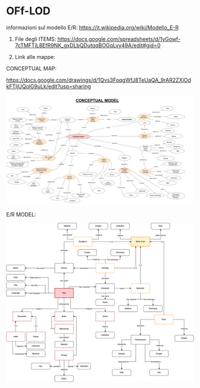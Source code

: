 # OFf-LOD

informazioni sul modello E/R: https://it.wikipedia.org/wiki/Modello_E-R

1. File degli ITEMS: 
https://docs.google.com/spreadsheets/d/1yGowf-7cTMFTiL8EfR9NK_gxDLbQDutqqBOGqLvy49A/edit#gid=0 

2. Link alle mappe: 

CONCEPTUAL MAP:

https://docs.google.com/drawings/d/1Qvs3FoqgWfJ8TeUaQA_9rAR2ZXiOdkFTljUQolG9uLk/edit?usp=sharing

![Conceptual map](https://github.com/Bianca-LM/off-lod/blob/590c2e50415dfe41bc749dc4b477411645ebdd8d/KOrlando%20-%20Conceptual%20Model.png)

E/R MODEL: 

![E-R Model](Entity_relationship.drawio.png)
